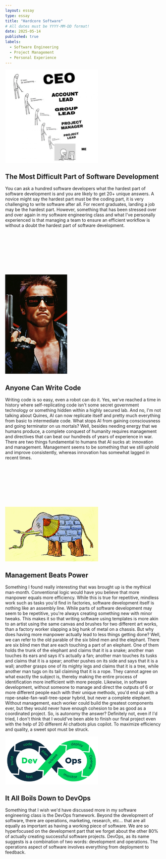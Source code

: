 ```yaml
---
layout: essay
type: essay
title: "Hardcore Software"
# All dates must be YYYY-MM-DD format!
date: 2025-05-14
published: true
labels:
  - Software Engineering
  - Project Management
  - Personal Experience
---
```


<img width="300px" class="rounded float-start pe-4" src="../img/essays/do-something.jpg">

## The Most Difficult Part of Software Development

You can ask a hundred software developers what the hardest part of software development is and you are likely to get 20+ unique answers. A novice might say the hardest part must be the coding part, it is very challenging to write software after all. For recent graduates, landing a job may be the hardest part. However, something that has been stressed over and over again in my software engineering class and what I've personally experienced is that managing a team to ensure an efficient workflow is without a doubt the hardest part of software development.<br/><br/><br/><br/><br/><br/><br/><br/><br/>

<img width="200px" class="rounded float-start pe-4" src="../img/essays/arnold.jpg">

## Anyone Can Write Code

Writing code is so easy, even a robot can do it. Yes, we've reached a time in history where self-replicating code isn't some secret government technology or something hidden within a highly secured lab. And no, I'm not talking about Quines, AI can now replicate itself and pretty much everything from basic to intermediate code. What stops AI from gaining consciousness and going terminator on us mortals? Well, besides needing energy that we humans produce, a complete conquest of humanity requires management and directives that can beat our hundreds of years of experience in war. There are two things fundamental to humans that AI sucks at: innovation and management. Management seems to be something that we still uphold and improve consistently, whereas innovation has somewhat lagged in recent times.<br/><br/><br/><br/><br/><br/><br/><br/><br/>

<img width="300px" class="rounded float-start pe-4" src="../img/essays/elephant.jpg">

## Management Beats Power

Something I found really interesting that was brought up is the mythical man-month. Conventional logic would have you believe that more manpower equals more efficiency. While this is true for repetitive, mindless work such as tasks you'd find in factories, software development itself is nothing like an assembly line. While parts of software development may seem to be repetitive, you're always creating something new with minor tweaks. This makes it so that writing software using templates is more akin to an artist using the same canvas and brushes for two different art works, than a factory worker slapping a big hunk of metal on a chassis. But why does having more manpower actually lead to less things getting done? Well, we can refer to the old parable of the six blind men and the elephant. There are six blind men that are each touching a part of an elephant. One of them holds the trunk of the elephant and claims that it is a snake; another man touches its ears and says it's actually a fan; another man touches its tusks and claims that it is a spear; another pushes on its side and says that it is a wall; another grasps one of its mighty legs and claims that it is a tree, while another man tugs on its tail claiming that it is a rope. They cannot agree on what exactly the subject is, thereby making the entire process of identification more inefficient with more people. Likewise, in software development, without someone to manage and direct the outputs of 6 or more different people each with their unique methods, you'd end up with a rope-snake-fan-wall-tree-spear hybrid, but never a complete elephant. Without management, each worker could build the greatest components ever, but they would never have enough cohesion to be as good as a coordinated project. So, is autonomy the answer? Definitely not, even if I'd tried, I don't think that I would've been able to finish our final project even with the help of 20 different AI chatbots plus copilot. To maximize efficiency and quality, a sweet spot must be struck. 

<img width="300px" class="rounded float-start pe-4" src="../img/essays/7602.1513404277.png">

## It All Boils Down to DevOps

Something that I wish we'd have discussed more in my software engineering class is the DevOps framework. Beyond the development of software, there are operations, marketing, research, etc... that are all equally as important as having a working piece of software. We are so hyperfocused on the development part that we forget about the other 80% of actually creating successful software projects. DevOps, as its name suggests is a combination of two words: development and operations. The operations aspect of software involves everything from deployment to feedback. 